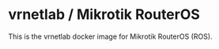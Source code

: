 vrnetlab / Mikrotik RouterOS
============================
This is the vrnetlab docker image for Mikrotik RouterOS (ROS).

